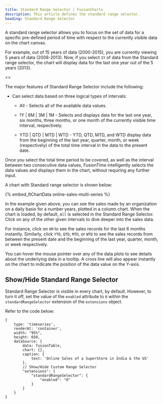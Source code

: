 ```yaml
---
title: Standard Range Selector | FusionCharts
description: This article defines the standard range selector.
heading: Standard Range Selector
---
```


A standard range selector allows you to focus on the set of data for a specific pre-defined period of time with respect to the currently visible data on the chart canvas. 

For example, out of 15 years of data (2000-2015), you are currently viewing 5 years of data (2008-2013). Now, if you select `1Y` of data from the Standard range selector, the chart will display data for the last one year out of the 5 years (2013). 

<<Annotated image>>

The major features of Standard Range Selector include the following:

* Can select data based on three logical types of intervals:

    * All - Selects all of the available data values.

    * 1Y | 6M | 3M | 1M - Selects and displays data for the last one year, six months, three months, or one month of the currently visible time interval, respectively.

    * YTD | QTD | MTD | WTD - YTD, QTD, MTD, and WTD display data from the beginning of the last year, quarter, month, or week (respectively) of the total time interval in the data to the present date.

Once you select the total time period to be covered, as well as the interval between two consecutive data values, FusionTime intelligently selects the data values and displays them in the chart, without requiring any further input.

A chart with Standard range selector is shown below:

{% embed_ftChartData online-sales-multi-series %}

In the example given above, you can see the sales made by an organization on a daily basis for a number years, plotted in a column chart. When the chart is loaded, by default, `All` is selected in the Standard Range Selector. Click on any of the other given intervals to dive deeper into the sales data. 

For instance, click on `6M` to see the sales records for the last 6 months instantly. Similarly, click `YTD`, `QTD`, `MTD`, or `WTD` to see the sales records from between the present date and the beginning of the last year, quarter, month, or week respectively.

You can hover the mouse pointer over any of the data plots to see details about the underlying data in a tooltip. A cross line will also appear instantly on the chart to indicate the position of the data value on the Y-axis.

## Show/Hide Standard Range Selector

Standard Range Selector is visible in every chart, by default. However, to turn it off, set the value of the `enabled` attribute to `0` within the `standardRangeSelector` extension of the `extensions` object.

Refer to the code below:

```
{
    type: 'timeseries',
    renderAt: 'container',
    width: "95%",
    height: 650,
    dataSource: {
        data: fusionTable,
        chart: {},
        caption: {
            text: 'Online Sales of a SuperStore in India & the US'
        },
        // Show/Hide Custom Range Selector
        "extensions": {
			"standardRangeSelector": {
				"enabled": "0"
			}
		}
    }
}
```

